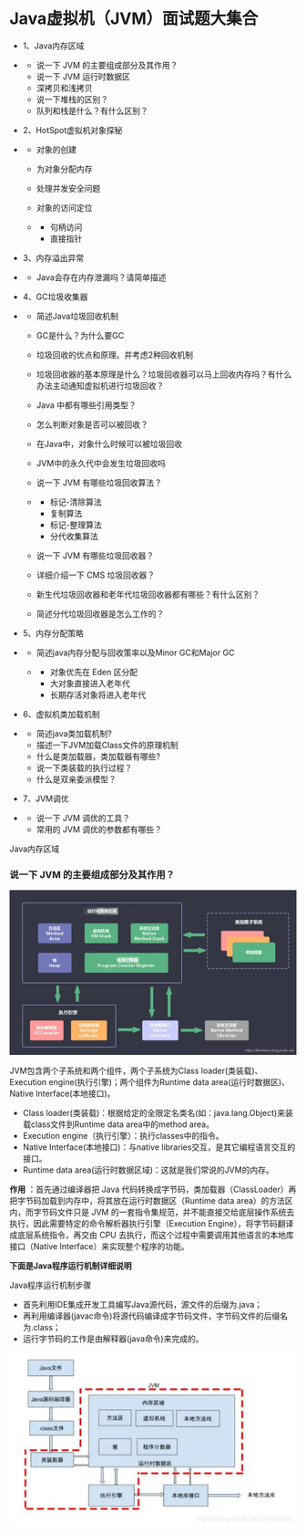 # Java虚拟机（JVM）面试题大集合

- 1、Java内存区域

- - 说一下 JVM 的主要组成部分及其作用？
  - 说一下 JVM 运行时数据区
  - 深拷贝和浅拷贝
  - 说一下堆栈的区别？
  - 队列和栈是什么？有什么区别？

- 2、HotSpot虚拟机对象探秘

- - 对象的创建

  - 为对象分配内存

  - 处理并发安全问题

  - 对象的访问定位

  - - 句柄访问
    - 直接指针

- 3、内存溢出异常

- - Java会存在内存泄漏吗？请简单描述

- 4、GC垃圾收集器

- - 简述Java垃圾回收机制

  - GC是什么？为什么要GC

  - 垃圾回收的优点和原理。并考虑2种回收机制

  - 垃圾回收器的基本原理是什么？垃圾回收器可以马上回收内存吗？有什么办法主动通知虚拟机进行垃圾回收？

  - Java 中都有哪些引用类型？

  - 怎么判断对象是否可以被回收？

  - 在Java中，对象什么时候可以被垃圾回收

  - JVM中的永久代中会发生垃圾回收吗

  - 说一下 JVM 有哪些垃圾回收算法？

  - - 标记-清除算法
    - 复制算法
    - 标记-整理算法
    - 分代收集算法

  - 说一下 JVM 有哪些垃圾回收器？

  - 详细介绍一下 CMS 垃圾回收器？

  - 新生代垃圾回收器和老年代垃圾回收器都有哪些？有什么区别？

  - 简述分代垃圾回收器是怎么工作的？

- 5、内存分配策略

- - 简述java内存分配与回收策率以及Minor GC和Major GC

  - - 对象优先在 Eden 区分配
    - 大对象直接进入老年代
    - 长期存活对象将进入老年代

- 6、虚拟机类加载机制

- - 简述java类加载机制?
  - 描述一下JVM加载Class文件的原理机制
  - 什么是类加载器，类加载器有哪些?
  - 说一下类装载的执行过程？
  - 什么是双亲委派模型？

- 7、JVM调优

- - 说一下 JVM 调优的工具？
  - 常用的 JVM 调优的参数都有哪些？

Java内存区域

### **说一下 JVM 的主要组成部分及其作用？**

![](https://raw.githubusercontent.com/sanzhixiong19860117/DayInterViewQuestions/master/2020-5-27/640.webp)

JVM包含两个子系统和两个组件，两个子系统为Class loader(类装载)、Execution engine(执行引擎)；两个组件为Runtime data area(运行时数据区)、Native Interface(本地接口)。

- Class loader(类装载)：根据给定的全限定名类名(如：java.lang.Object)来装载class文件到Runtime data area中的method area。
- Execution engine（执行引擎）：执行classes中的指令。
- Native Interface(本地接口)：与native libraries交互，是其它编程语言交互的接口。
- Runtime data area(运行时数据区域)：这就是我们常说的JVM的内存。

**作用** ：首先通过编译器把 Java 代码转换成字节码，类加载器（ClassLoader）再把字节码加载到内存中，将其放在运行时数据区（Runtime data area）的方法区内，而字节码文件只是 JVM 的一套指令集规范，并不能直接交给底层操作系统去执行，因此需要特定的命令解析器执行引擎（Execution Engine），将字节码翻译成底层系统指令，再交由 CPU 去执行，而这个过程中需要调用其他语言的本地库接口（Native Interface）来实现整个程序的功能。

**下面是Java程序运行机制详细说明**

Java程序运行机制步骤

- 首先利用IDE集成开发工具编写Java源代码，源文件的后缀为.java；
- 再利用编译器(javac命令)将源代码编译成字节码文件，字节码文件的后缀名为.class；
- 运行字节码的工作是由解释器(java命令)来完成的。

![](https://raw.githubusercontent.com/sanzhixiong19860117/DayInterViewQuestions/master/2020-5-27/641.webp)



